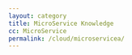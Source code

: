```yaml
---
layout: category
title: MicroService Knowledge
cc: MicroService
permalink: /cloud/microservicea/
---
```

